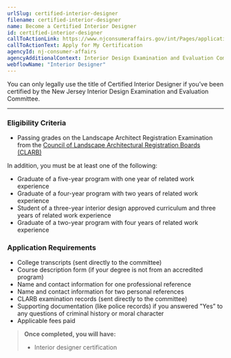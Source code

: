 ```yaml
---
urlSlug: certified-interior-designer
filename: certified-interior-designer
name: Become a Certified Interior Designer
id: certified-interior-designer
callToActionLink: https://www.njconsumeraffairs.gov/int/Pages/applications.aspx
callToActionText: Apply for My Certification
agencyId: nj-consumer-affairs
agencyAdditionalContext: Interior Design Examination and Evaluation Committee
webflowName: "Interior Designer"
---
```


You can only legally use the title of Certified Interior Designer if you’ve been certified by the New Jersey Interior Design Examination and Evaluation Committee.

---

### Eligibility Criteria

- Passing grades on the Landscape Architect Registration Examination from the [Council of Landscape Architectural Registration Boards (CLARB)](https://www.clarb.org)

In addition, you must be at least one of the following:

- Graduate of a five-year program with one year of related work experience
- Graduate of a four-year program with two years of related work experience
- Student of a three-year interior design approved curriculum and three years of related work experience
- Graduate of a two-year program with four years of related work experience

### Application Requirements

- College transcripts (sent directly to the committee)
- Course description form (if your degree is not from an accredited program)
- Name and contact information for one professional reference
- Name and contact information for two personal references
- CLARB examination records (sent directly to the committee)
- Supporting documentation (like police records) if you answered "Yes” to any questions of criminal history or moral character
- Applicable fees paid

> **Once completed, you will have:**
>
> - Interior designer certification
